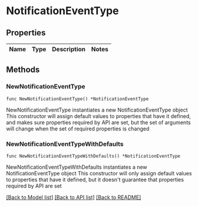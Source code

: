 # NotificationEventType

## Properties

Name | Type | Description | Notes
------------ | ------------- | ------------- | -------------

## Methods

### NewNotificationEventType

`func NewNotificationEventType() *NotificationEventType`

NewNotificationEventType instantiates a new NotificationEventType object
This constructor will assign default values to properties that have it defined,
and makes sure properties required by API are set, but the set of arguments
will change when the set of required properties is changed

### NewNotificationEventTypeWithDefaults

`func NewNotificationEventTypeWithDefaults() *NotificationEventType`

NewNotificationEventTypeWithDefaults instantiates a new NotificationEventType object
This constructor will only assign default values to properties that have it defined,
but it doesn't guarantee that properties required by API are set


[[Back to Model list]](../README.md#documentation-for-models) [[Back to API list]](../README.md#documentation-for-api-endpoints) [[Back to README]](../README.md)


